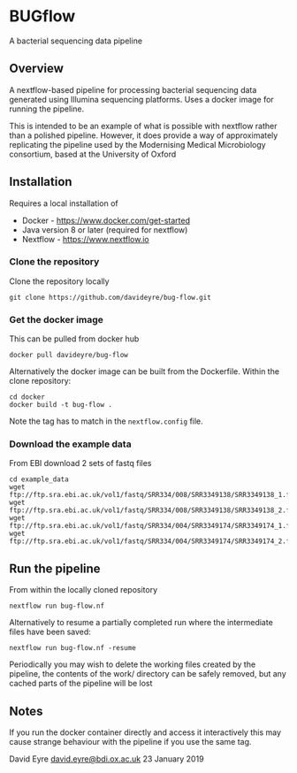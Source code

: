 # BUGflow
A bacterial sequencing data pipeline

## Overview
A nextflow-based pipeline for processing bacterial sequencing data generated using Illumina sequencing platforms. Uses a docker image for running the pipeline.

This is intended to be an example of what is possible with nextflow rather than a polished pipeline. However, it does provide a way of approximately replicating the pipeline used by the Modernising Medical Microbiology consortium, based at the University of Oxford

## Installation
Requires a local installation of 
* Docker - https://www.docker.com/get-started
* Java version 8 or later (required for nextflow)
* Nextflow - https://www.nextflow.io

### Clone the repository
Clone the repository locally
```
git clone https://github.com/davideyre/bug-flow.git
```

### Get the docker image
This can be pulled from docker hub
```
docker pull davideyre/bug-flow
```

Alternatively the docker image can be built from the Dockerfile. Within the clone repository:
```
cd docker
docker build -t bug-flow .
```
Note the tag has to match in the `nextflow.config` file.


### Download the example data
From EBI download 2 sets of fastq files
```
cd example_data
wget ftp://ftp.sra.ebi.ac.uk/vol1/fastq/SRR334/008/SRR3349138/SRR3349138_1.fastq.gz
wget ftp://ftp.sra.ebi.ac.uk/vol1/fastq/SRR334/008/SRR3349138/SRR3349138_2.fastq.gz
wget ftp://ftp.sra.ebi.ac.uk/vol1/fastq/SRR334/004/SRR3349174/SRR3349174_1.fastq.gz
wget ftp://ftp.sra.ebi.ac.uk/vol1/fastq/SRR334/004/SRR3349174/SRR3349174_2.fastq.gz
```


## Run the pipeline
From within the locally cloned repository
```
nextflow run bug-flow.nf
```

Alternatively to resume a partially completed run where the intermediate files have been saved:
```
nextflow run bug-flow.nf -resume
```

Periodically you may wish to delete the working files created by the pipeline, the contents of the work/ directory can be safely removed, but any cached parts of the pipeline will be lost

## Notes
If you run the docker container directly and access it interactively this may cause strange behaviour with the pipeline if you use the same tag.  

David Eyre
david.eyre@bdi.ox.ac.uk
23 January 2019